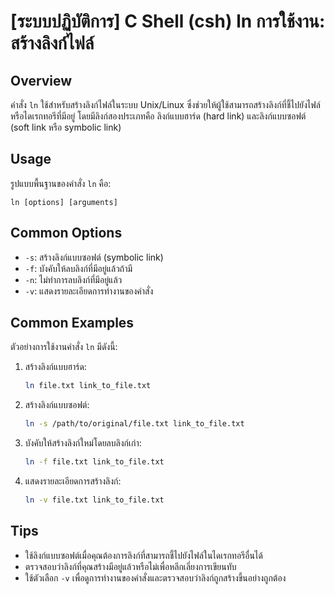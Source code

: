 # [ระบบปฏิบัติการ] C Shell (csh) ln การใช้งาน: สร้างลิงก์ไฟล์

## Overview
คำสั่ง `ln` ใช้สำหรับสร้างลิงก์ไฟล์ในระบบ Unix/Linux ซึ่งช่วยให้ผู้ใช้สามารถสร้างลิงก์ที่ชี้ไปยังไฟล์หรือไดเรกทอรีที่มีอยู่ โดยมีลิงก์สองประเภทคือ ลิงก์แบบฮาร์ด (hard link) และลิงก์แบบซอฟต์ (soft link หรือ symbolic link)

## Usage
รูปแบบพื้นฐานของคำสั่ง `ln` คือ:

```
ln [options] [arguments]
```

## Common Options
- `-s`: สร้างลิงก์แบบซอฟต์ (symbolic link)
- `-f`: บังคับให้ลบลิงก์ที่มีอยู่แล้วถ้ามี
- `-n`: ไม่ทำการลบลิงก์ที่มีอยู่แล้ว
- `-v`: แสดงรายละเอียดการทำงานของคำสั่ง

## Common Examples
ตัวอย่างการใช้งานคำสั่ง `ln` มีดังนี้:

1. สร้างลิงก์แบบฮาร์ด:
   ```bash
   ln file.txt link_to_file.txt
   ```

2. สร้างลิงก์แบบซอฟต์:
   ```bash
   ln -s /path/to/original/file.txt link_to_file.txt
   ```

3. บังคับให้สร้างลิงก์ใหม่โดยลบลิงก์เก่า:
   ```bash
   ln -f file.txt link_to_file.txt
   ```

4. แสดงรายละเอียดการสร้างลิงก์:
   ```bash
   ln -v file.txt link_to_file.txt
   ```

## Tips
- ใช้ลิงก์แบบซอฟต์เมื่อคุณต้องการลิงก์ที่สามารถชี้ไปยังไฟล์ในไดเรกทอรีอื่นได้
- ตรวจสอบว่าลิงก์ที่คุณสร้างมีอยู่แล้วหรือไม่เพื่อหลีกเลี่ยงการเขียนทับ
- ใช้ตัวเลือก `-v` เพื่อดูการทำงานของคำสั่งและตรวจสอบว่าลิงก์ถูกสร้างขึ้นอย่างถูกต้อง